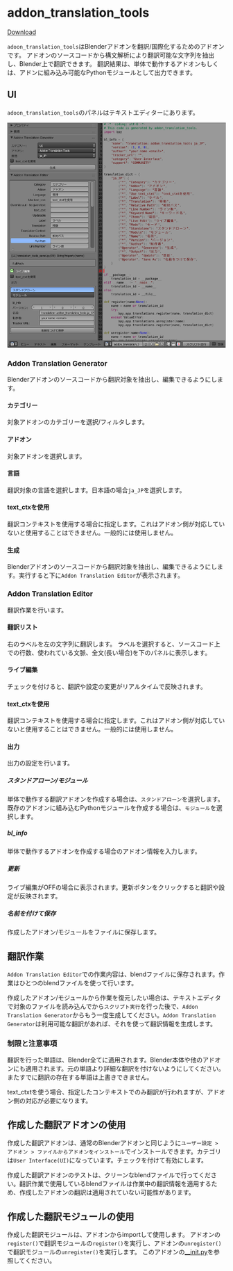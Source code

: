 # addon_translation_tools

[Download](https://github.com/nagadomi/addon_translation_tools/releases)

`adoon_translation_tools`はBlenderアドオンを翻訳/国際化するためのアドオンです。
アドオンのソースコードから構文解析により翻訳可能な文字列を抽出し、Blender上で翻訳できます。
翻訳結果は、単体で動作するアドオンもしくは、アドンに組み込み可能なPythonモジュールとして出力できます。

## UI

`adoon_translation_tools`のパネルはテキストエディターにあります。

![ui](figure/ui_ja.png)

### Addon Translation Generator

Blenderアドオンのソースコードから翻訳対象を抽出し、編集できるようにします。

#### カテゴリー

対象アドオンのカテゴリーを選択/フィルタします。

#### アドオン

対象アドオンを選択します。

#### 言語

翻訳対象の言語を選択します。日本語の場合`ja_JP`を選択します。

#### text_ctxを使用

翻訳コンテキストを使用する場合に指定します。これはアドオン側が対応していないと使用することはできません。一般的には使用しません。

#### 生成

Blenderアドオンのソースコードから翻訳対象を抽出し、編集できるようにします。実行すると下に`Addon Translation Editor`が表示されます。

### Addon Translation Editor

翻訳作業を行います。

#### 翻訳リスト

右のラベルを左の文字列に翻訳します。
ラベルを選択すると、ソースコード上での行数、使われている文脈、全文(長い場合)を下のパネルに表示します。

#### ライブ編集

チェックを付けると、翻訳や設定の変更がリアルタイムで反映されます。

#### text_ctxを使用

翻訳コンテキストを使用する場合に指定します。これはアドオン側が対応していないと使用することはできません。一般的には使用しません。

#### 出力

出力の設定を行います。

##### スタンドアローン/モジュール

単体で動作する翻訳アドオンを作成する場合は、`スタンドアローン`を選択します。既存のアドオンに組み込むPythonモジュールを作成する場合は、`モジュール`を選択します。

##### bl_info

単体で動作するアドオンを作成する場合のアドオン情報を入力します。

##### 更新

ライブ編集がOFFの場合に表示されます。更新ボタンをクリックすると翻訳や設定が反映されます。

##### 名前を付けて保存

作成したアドオン/モジュールをファイルに保存します。

## 翻訳作業

`Addon Translation Editor`での作業内容は、blendファイルに保存されます。作業はひとつのblendファイルを使って行います。

作成したアドオン/モジュールから作業を復元したい場合は、テキストエディタで対象のファイルを読み込んでから`スクリプト実行`を行った後で、`Addon Translation Generator`からもう一度生成してください。`Addon Translation Generator`は利用可能な翻訳があれば、それを使って翻訳情報を生成します。

### 制限と注意事項

翻訳を行った単語は、Blender全てに適用されます。Blender本体や他のアドオンにも適用されます。元の単語より詳細な翻訳を付けないようにしてください。またすでに翻訳の存在する単語は上書きできません。

text_ctxtを使う場合、指定したコンテキストでのみ翻訳が行われますが、アドオン側の対応が必要になります。

## 作成した翻訳アドオンの使用

作成した翻訳アドオンは、通常のBlenderアドオンと同じように`ユーザー設定 > アドオン > ファイルからアドオンをインストール`でインストールできます。カテゴリは`User Interface(UI)`になっています。チェックを付けて有効にします。

作成した翻訳アドオンのテストは、クリーンなblendファイルで行ってください。翻訳作業で使用しているblendファイルは作業中の翻訳情報を適用するため、作成したアドオンの翻訳は適用されていない可能性があります。

## 作成した翻訳モジュールの使用

作成した翻訳モジュールは、アドオンからimportして使用します。
アドオンの`register()`で翻訳モジュールの`register()`を実行し、アドオンの`unregister()`で翻訳モジュールの`unregister()`を実行します。
このアドオンの[__init.py](__init__.py)を参照してください。

